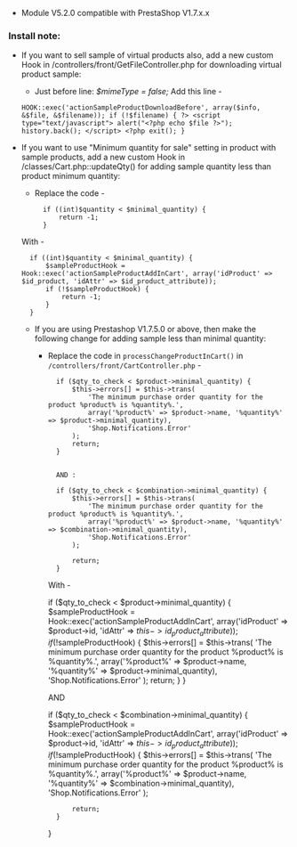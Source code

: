 - Module V5.2.0 compatible with PrestaShop V1.7.x.x
### Install note:
- If you want to sell sample of virtual products also, add a new custom Hook in /controllers/front/GetFileController.php for downloading virtual product sample:
    * Just before line: *$mimeType = false;* Add this line -

    `HOOK::exec('actionSampleProductDownloadBefore', array($info, &$file, &$filename));
    if (!$filename) {
        ?>
        <script type="text/javascript">
            alert("<?php echo $file ?>");
            history.back();
        </script>
        <?php
        exit();
    }`

- If you want to use "Minimum quantity for sale" setting in product with sample products, add a new custom Hook in /classes/Cart.php::updateQty() for adding sample quantity less than product minimum quantity:
    * Replace the code -

            if ((int)$quantity < $minimal_quantity) {
                return -1;
            }

     With -

        if ((int)$quantity < $minimal_quantity) {
            $sampleProductHook = Hook::exec('actionSampleProductAddInCart', array('idProduct' => $id_product, 'idAttr' => $id_product_attribute));
            if (!$sampleProductHook) {
                return -1;
            }
        }

  - If you are using Prestashop V1.7.5.0 or above, then make the following change for adding sample less than minimal quantity:
    * Replace the code in `processChangeProductInCart()` in `/controllers/front/CartController.php` -

            if ($qty_to_check < $product->minimal_quantity) {
                $this->errors[] = $this->trans(
                    'The minimum purchase order quantity for the product %product% is %quantity%.',
                    array('%product%' => $product->name, '%quantity%' => $product->minimal_quantity),
                    'Shop.Notifications.Error'
                );
                return;
            }


            AND :

            if ($qty_to_check < $combination->minimal_quantity) {
                $this->errors[] = $this->trans(
                    'The minimum purchase order quantity for the product %product% is %quantity%.',
                    array('%product%' => $product->name, '%quantity%' => $combination->minimal_quantity),
                    'Shop.Notifications.Error'
                );

                return;
            }

      With -

        if ($qty_to_check < $product->minimal_quantity) {
            $sampleProductHook = Hook::exec('actionSampleProductAddInCart', array('idProduct' => $product->id, 'idAttr' => $this->id_product_attribute));
            if (!$sampleProductHook) {
                $this->errors[] = $this->trans(
                    'The minimum purchase order quantity for the product %product% is %quantity%.',
                    array('%product%' => $product->name, '%quantity%' => $product->minimal_quantity),
                    'Shop.Notifications.Error'
                );
                return;
            }
        }

        AND

        if ($qty_to_check < $combination->minimal_quantity) {
            $sampleProductHook = Hook::exec('actionSampleProductAddInCart', array('idProduct' => $product->id, 'idAttr' => $this->id_product_attribute));
            if (!$sampleProductHook) {
                $this->errors[] = $this->trans(
                    'The minimum purchase order quantity for the product %product% is %quantity%.',
                    array('%product%' => $product->name, '%quantity%' => $combination->minimal_quantity),
                    'Shop.Notifications.Error'
                );

                return;
            }
        }
